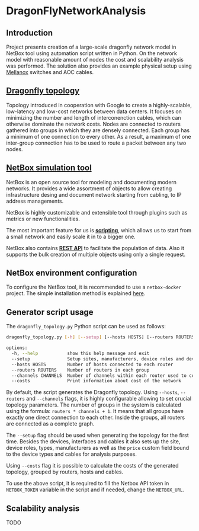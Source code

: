# DragonFlyNetworkAnalysis

## Introduction
Project presents creation of a large-scale dragonfly network model in NetBox tool using automation script written in Python. On the network model with reasonable amount of nodes the cost and scalability analysis was performed. The solution also provides an example physical setup using [Mellanox](https://www.nvidia.com/en-us/networking/infiniband-configurator/) switches and AOC cables.

## [Dragonfly topology](https://static.googleusercontent.com/media/research.google.com/pl//pubs/archive/34926.pdf)

Topology introduced in cooperation with Google to create a highly-scalable, low-latency and low-cost networks between data centers. It focuses on minimizing the number and length of interconenction cables, which can otherwise dominate the network costs. Nodes are connected to routers gathered into groups in which they are densely connected. Each group has a minimum of one connection to every other. As a result, a maximum of one inter-group connection has to be used to route a packet between any two nodes.

## [NetBox simulation tool](https://docs.netbox.dev/en/stable/introduction/)

NetBox is an open source tool for modeling and documenting modern networks. It provides a wide assortment of objects to allow creating infrastructure desing and document network starting from cabling, to IP address managements.

NetBox is highly customizable and extensible tool through plugins such as metrics or new functionalities.

The most important feature for us is [**scripting**](https://docs.netbox.dev/en/stable/getting-started/populating-data/), which allows us to start from a small network and easily scale it in to a bigger one.

NetBox also contains [**REST API**](https://docs.netbox.dev/en/stable/integrations/rest-api/) to facilitate the population of data. Also it supports the bulk creation of multiple objects using only a single request.

## NetBox environment configuration
To configure the NetBox tool, it is recommended to use a `netbox-docker` project. The simple installation method is explained [here](https://github.com/netbox-community/netbox-docker#quickstart).

## Generator script usage

The `dragonfly_topology.py` Python script can be used as follows:
```bash
dragonfly_topology.py [-h] [--setup] [--hosts HOSTS] [--routers ROUTERS] [--channels CHANNELS] [--costs]

options:
  -h, --help           show this help message and exit
  --setup              Setup sites, manufacturers, device roles and device types
  --hosts HOSTS        Number of hosts connected to each router
  --routers ROUTERS    Number of routers in each group
  --channels CHANNELS  Number of channels within each router used to connect to other groups
  --costs              Print information about cost of the network
```

By default, the script generates the Dragonfly topology. Using `--hosts`, `--routers` and `--channels` flags, it is highly configurable allowing to set crucial topology parameters. The number of groups in the system is calculated using the formula: `routers * channels + 1`. It means that all groups have exactly one direct connection to each other. Inside the groups, all routers are connected as a complete graph.

The `--setup` flag should be used when generating the topology for the first time. Besides the devices, interfaces and cables it also sets up the site, device roles, types, manufacturers as well as the `price` custom field bound to the device types and cables for analysis purposes.

Using `--costs` flag it is possible to calculate the costs of the generated topology, grouped by routers, hosts and cables.

To use the above script, it is required to fill the Netbox API token in `NETBOX_TOKEN` variable in the script and if needed, change the `NETBOX_URL`.

## Scalability analysis
TODO
